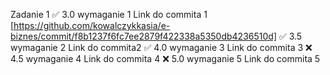 Zadanie 1
✅ 3.0 wymaganie 1 Link do commita 1 [https://github.com/kowalczykkasia/e-biznes/commit/f8b1237f6fc7ee2879f422338a5350db4236510d]
✅ 3.5 wymaganie 2 Link do commita2
✅ 4.0 wymaganie 3 Link do commita 3
❌ 4.5 wymaganie 4 Link do commita 4
❌ 5.0 wymaganie 5 Link do commita 5
